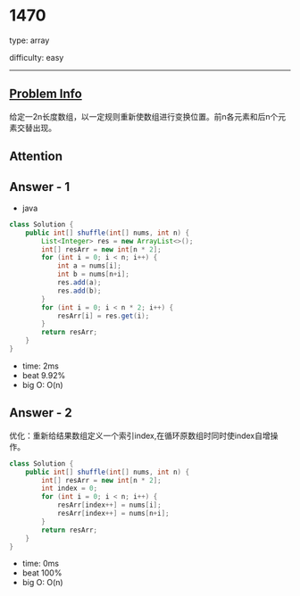 
# 1470
type: array

difficulty: easy

---

## [Problem Info][problem_link]
给定一2n长度数组，以一定规则重新使数组进行变换位置。前n各元素和后n个元素交替出现。

## Attention

## Answer - 1

- java

```java
class Solution {
    public int[] shuffle(int[] nums, int n) {
        List<Integer> res = new ArrayList<>();
        int[] resArr = new int[n * 2];
        for (int i = 0; i < n; i++) {
            int a = nums[i];
            int b = nums[n+i];
            res.add(a);
            res.add(b);
        }
        for (int i = 0; i < n * 2; i++) {
            resArr[i] = res.get(i);
        }
        return resArr;
    }
}
```
- time: 2ms
- beat 9.92%
- big O: O(n)

## Answer - 2
优化：重新给结果数组定义一个索引index,在循环原数组时同时使index自增操作。
```java
class Solution {
    public int[] shuffle(int[] nums, int n) {
        int[] resArr = new int[n * 2];
        int index = 0;
        for (int i = 0; i < n; i++) {
            resArr[index++] = nums[i];
            resArr[index++] = nums[n+i];
        }
        return resArr;
    }
}
```

- time: 0ms
- beat 100%
- big O: O(n)

[problem_link]: https://leetcode-cn.com/problems/shuffle-the-array/

